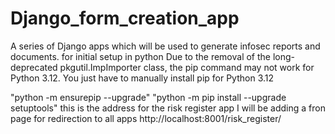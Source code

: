 # Django_form_creation_app
A series of Django apps which will be used to generate infosec reports and documents.
for initial setup in python Due to the removal of the long-deprecated pkgutil.ImpImporter class, the pip command may not
 work for Python 3.12. You just have to manually install pip for Python 3.12

"python -m ensurepip --upgrade"
"python -m pip install --upgrade setuptools"
this is the address for the risk register app I will be adding a fron page for redirection to all apps
http://localhost:8001/risk_register/